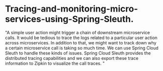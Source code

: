 # Tracing-and-monitoring-micro-services-using-Spring-Sleuth.
"A simple user action might trigger a chain of downstream microservice calls. It would be tedious to trace the logs related to a particular user action across microservices. In addition to that, we might want to track down why a certain microservice call is taking so much time. We can use Spring Cloud Sleuth to handle these kinds of issues. Spring Cloud Sleuth provides the distributed tracing capabilities and we can also export these trace information to Zipkin to visualize the call traces. "
